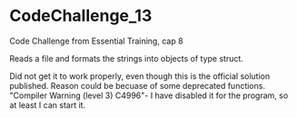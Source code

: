 # CodeChallenge_13
Code Challenge from Essential Training, cap 8

Reads a file and formats the strings into objects of type struct.

Did not get it to work properly, even though this is the official solution published. Reason could be becuase of some deprecated functions. 
"Compiler Warning (level 3) C4996"- I have disabled it for the program, so at least I can start it.
